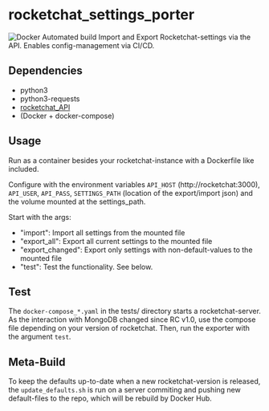# rocketchat_settings_porter

![Docker Automated build](https://img.shields.io/docker/automated/sistason/rocketchat_settings)
Import and Export Rocketchat-settings via the API. Enables config-management via CI/CD.

## Dependencies

- python3
- python3-requests
- [rocketchat_API](https://github.com/jadolg/rocketchat_API)
- (Docker + docker-compose)

## Usage

Run as a container besides your rocketchat-instance with a Dockerfile like included. 

Configure with the environment variables `API_HOST` (http://rocketchat:3000), `API_USER`, `API_PASS`, 
`SETTINGS_PATH` (location of the export/import json) and the volume mounted at the settings_path.

Start with the args:
- "import": Import all settings from the mounted file
- "export_all": Export all current settings to the mounted file
- "export_changed": Export only settings with non-default-values to the mounted file
- "test": Test the functionality. See below.

## Test

The `docker-compose_*.yaml` in the tests/ directory starts a rocketchat-server.
As the interaction with MongoDB changed since RC v1.0, use the compose file depending on your version of rocketchat.
Then, run the exporter with the argument `test`.

## Meta-Build

To keep the defaults up-to-date when a new rocketchat-version is released, the `update_defaults.sh` is run
on a server commiting and pushing new default-files to the repo, which will be rebuild by Docker Hub.
